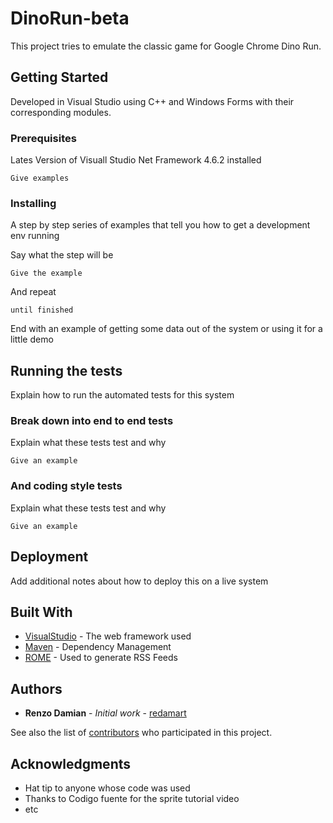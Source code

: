 # DinoRun-beta

This project tries to emulate the classic game for Google Chrome Dino Run.

## Getting Started

Developed in Visual Studio using C++ and Windows Forms with their corresponding modules.

### Prerequisites

Lates Version of Visuall Studio
Net Framework 4.6.2 installed

```
Give examples
```

### Installing

A step by step series of examples that tell you how to get a development env running

Say what the step will be

```
Give the example
```

And repeat

```
until finished
```

End with an example of getting some data out of the system or using it for a little demo

## Running the tests

Explain how to run the automated tests for this system

### Break down into end to end tests

Explain what these tests test and why

```
Give an example
```

### And coding style tests

Explain what these tests test and why

```
Give an example
```

## Deployment

Add additional notes about how to deploy this on a live system

## Built With

* [VisualStudio](http://www.dropwizard.io/1.0.2/docs/) - The web framework used
* [Maven](https://maven.apache.org/) - Dependency Management
* [ROME](https://rometools.github.io/rome/) - Used to generate RSS Feeds


## Authors

* **Renzo Damian** - *Initial work* - [redamart](https://github.com/redamart)

See also the list of [contributors](https://github.com/your/project/contributors) who participated in this project.

## Acknowledgments

* Hat tip to anyone whose code was used
* Thanks to Codigo fuente for the sprite tutorial video
* etc
